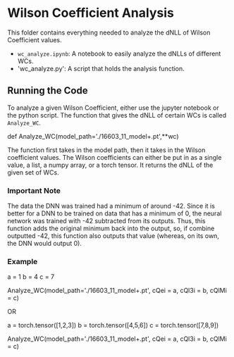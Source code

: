 # Wilson Coefficient Analysis

This folder contains everything needed to analyze the dNLL of Wilson Coefficient values.
- `wc_analyze.ipynb`: A notebook to easily analyze the dNLLs of different WCs.
- 'wc_analyze.py': A script that holds the analysis function.

## Running the Code
To analyze a given Wilson Coefficient, either use the jupyter notebook or the python script.
The function that gives the dNLL of certain WCs is called `Analyze_WC`.

def Analyze_WC(model_path='./16603_11_model+.pt',**wc)

The function first takes in the model path, then it takes in the Wilson coefficient values. The Wilson coefficients can either be put in as a single value, a list, a numpy array, or a torch tensor. It returns the dNLL of the given set of WCs.

### Important Note 
The data the DNN was trained had a minimum of around -42. Since it is better for a DNN to be trained on data that has a minimum of 0, the neural network was trained with -42 subtracted from its outputs. Thus, this function adds the original minimum back into the output, so, if combine outputted -42, this function also outputs that value (whereas, on its own, the DNN would output 0).

### Example

a = 1
b = 4
c = 7

Analyze_WC(model_path='./16603_11_model+.pt', cQei = a, cQl3i = b, cQlMi = c)

OR

a = torch.tensor([1,2,3])
b = torch.tensor([4,5,6])
c = torch.tensor([7,8,9])

Analyze_WC(model_path='./16603_11_model+.pt', cQei = a, cQl3i = b, cQlMi = c)
